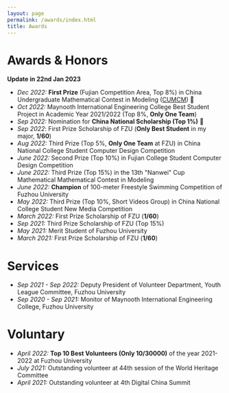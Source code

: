 ```yaml
---
layout: page
permalink: /awards/index.html
title: Awards
---
```


# Awards & Honors

**Update in 22nd Jan 2023**

- *Dec 2022:* **First Prize** (Fujian Competition Area, Top 8%) in China Undergraduate Mathematical Contest in Modeling ([CUMCM](http://en.mcm.edu.cn/)) 🎉
- *Oct 2022:* Maynooth International Engineering College Best Student Project in Academic Year 2021/2022 (Top 8%, **Only One Team**)
- *Sep 2022:* Nomination for **China National Scholarship (Top 1%)** 🎉
- *Sep 2022*: First Prize Scholarship of FZU (**Only Best Student** in my major, **1/60**)
- *Aug 2022:*  Third Prize (Top 5%, **Only One Team** at FZU) in China National College Student Computer Design Competition
- *June 2022:* Second Prize (Top 10%) in Fujian College Student Computer Design Competition
- *June 2022:* Third Prize (Top 15%) in the 13th "Nanwei" Cup Mathematical Mathematical Contest in Modeling
- *June 2022:* **Champion** of 100-meter Freestyle Swimming Competition of Fuzhou University
- *May 2022:* Third Prize (Top 10%, Short Videos Group) in China National College Student New Media Competition
- *March 2022:* First Prize Scholarship of FZU (**1/60**)
- *Sep 2021:* Third Prize Scholarship of FZU (Top 15%)
- *May 2021:* Merit Student of Fuzhou University
- *March 2021:* First Prize Scholarship of FZU (**1/60**)



# Services

- *Sep 2021 - Sep 2022:* Deputy President of Volunteer Department, Youth League Committee, Fuzhou University
- *Sep 2020 - Sep 2021:* Monitor of Maynooth International Engineering College, Fuzhou University



# Voluntary

- *April 2022:* **Top 10 Best Volunteers (Only 10/30000)** of the year 2021-2022 at Fuzhou University
- *July 2021:* Outstanding volunteer at 44th session of the World Heritage Committee
- *April 2021:* Outstanding volunteer at 4th Digital China Summit
